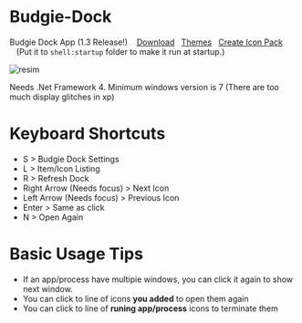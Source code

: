 # Budgie-Dock
Budgie Dock App (1.3 Release!)&nbsp;&nbsp;&nbsp;
<a href="https://github.com/HAKANKOKCU/Budgie-Dock/raw/main/Budgie%20Dock/bin/">Download</a>&nbsp;&nbsp;&nbsp;<a href="https://github.com/HAKANKOKCU/Budgie-Dock/blob/main/Themes.md">Themes</a>&nbsp;&nbsp;&nbsp;<a href="https://github.com/HAKANKOKCU/Budgie-Dock/blob/main/Creating%20icon%20pack.md">Create Icon Pack</a>
&nbsp;&nbsp;&nbsp;(Put it to `shell:startup` folder to make it run at startup.)

![resim](https://user-images.githubusercontent.com/103432992/176233894-d28ec202-0342-49ea-b61d-70fc1184c3c4.png)

Needs .Net Framework 4. Minimum windows version is 7 (There are too much display glitches in xp)

# Keyboard Shortcuts
* S > Budgie Dock Settings
* L > Item/Icon Listing
* R > Refresh Dock
* Right Arrow (Needs focus) > Next Icon
* Left Arrow (Needs focus) > Previous Icon
* Enter > Same as click
* N > Open Again

# Basic Usage Tips
* If an app/process have multipie windows, you can click it again to show next window.
* You can click to line of icons **you added** to open them again
* You can click to line of **runing app/process** icons to terminate them
